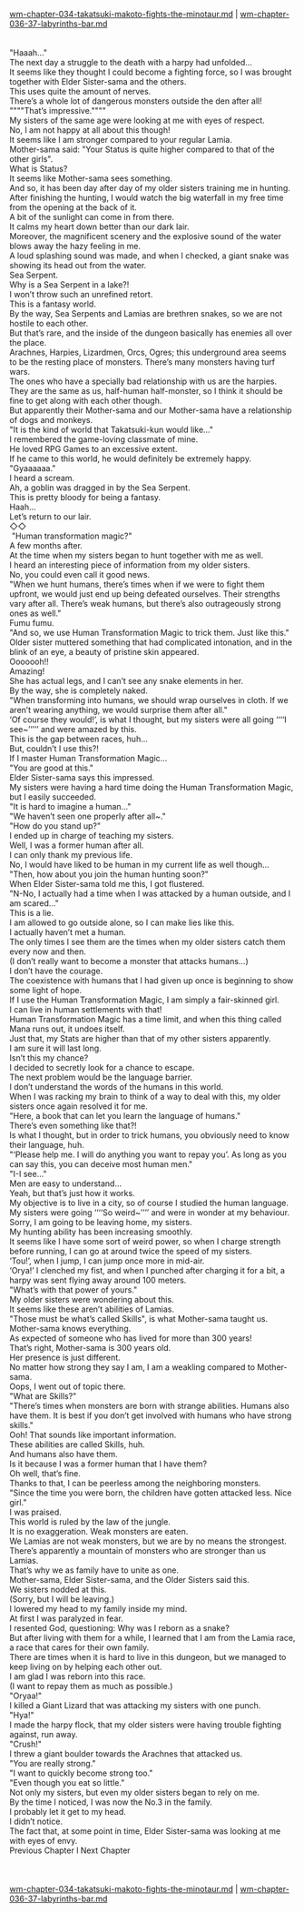 [wm-chapter-034-takatsuki-makoto-fights-the-minotaur.md](./wm-chapter-034-takatsuki-makoto-fights-the-minotaur.md) | [wm-chapter-036-37-labyrinths-bar.md](./wm-chapter-036-37-labyrinths-bar.md) <br/>
<br/>
 <br/>
"Haaah…" <br/>
The next day a struggle to the death with a harpy had unfolded…<br/>
It seems like they thought I could become a fighting force, so I was brought together with Elder Sister-sama and the others.<br/>
This uses quite the amount of nerves.<br/>
There’s a whole lot of dangerous monsters outside the den after all! <br/>
""""That’s impressive.""""<br/>
My sisters of the same age were looking at me with eyes of respect.<br/>
No, I am not happy at all about this though!<br/>
It seems like I am stronger compared to your regular Lamia.<br/>
Mother-sama said: "Your Status is quite higher compared to that of the other girls".<br/>
What is Status?<br/>
It seems like Mother-sama sees something.<br/>
And so, it has been day after day of my older sisters training me in hunting.<br/>
After finishing the hunting, I would watch the big waterfall in my free time from the opening at the back of it.<br/>
A bit of the sunlight can come in from there.<br/>
It calms my heart down better than our dark lair.<br/>
Moreover, the magnificent scenery and the explosive sound of the water blows away the hazy feeling in me.<br/>
A loud splashing sound was made, and when I checked, a giant snake was showing its head out from the water.<br/>
Sea Serpent.<br/>
Why is a Sea Serpent in a lake?! <br/>
I won’t throw such an unrefined retort.<br/>
This is a fantasy world.<br/>
By the way, Sea Serpents and Lamias are brethren snakes, so we are not hostile to each other.<br/>
But that’s rare, and the inside of the dungeon basically has enemies all over the place.<br/>
Arachnes, Harpies, Lizardmen, Orcs, Ogres; this underground area seems to be the resting place of monsters. There’s many monsters having turf wars.<br/>
The ones who have a specially bad relationship with us are the harpies.<br/>
They are the same as us, half-human half-monster, so I think it should be fine to get along with each other though.<br/>
But apparently their Mother-sama and our Mother-sama have a relationship of dogs and monkeys.<br/>
"It is the kind of world that Takatsuki-kun would like…" <br/>
I remembered the game-loving classmate of mine.<br/>
He loved RPG Games to an excessive extent.<br/>
If he came to this world, he would definitely be extremely happy.<br/>
"Gyaaaaaa." <br/>
I heard a scream.<br/>
Ah, a goblin was dragged in by the Sea Serpent.<br/>
This is pretty bloody for being a fantasy.<br/>
Haah…<br/>
Let’s return to our lair.<br/>
◇◇<br/>
 "Human transformation magic?" <br/>
A few months after.<br/>
At the time when my sisters began to hunt together with me as well.<br/>
I heard an interesting piece of information from my older sisters.<br/>
No, you could even call it good news.<br/>
"When we hunt humans, there’s times when if we were to fight them upfront, we would just end up being defeated ourselves. Their strengths vary after all. There’s weak humans, but there’s also outrageously strong ones as well." <br/>
Fumu fumu.<br/>
"And so, we use Human Transformation Magic to trick them. Just like this." <br/>
Older sister muttered something that had complicated intonation, and in the blink of an eye, a beauty of pristine skin appeared. <br/>
Ooooooh!!<br/>
Amazing!<br/>
She has actual legs, and I can’t see any snake elements in her.<br/>
By the way, she is completely naked.<br/>
"When transforming into humans, we should wrap ourselves in cloth. If we aren’t wearing anything, we would surprise them after all." <br/>
‘Of course they would!’, is what I thought, but my sisters were all going ‘‘‘‘I see~’’’’’ and were amazed by this.<br/>
This is the gap between races, huh…<br/>
But, couldn’t I use this?! <br/>
If I master Human Transformation Magic…<br/>
"You are good at this." <br/>
Elder Sister-sama says this impressed.<br/>
My sisters were having a hard time doing the Human Transformation Magic, but I easily succeeded. <br/>
"It is hard to imagine a human…" <br/>
"We haven’t seen one properly after all~." <br/>
"How do you stand up?"<br/>
I ended up in charge of teaching my sisters.<br/>
Well, I was a former human after all.<br/>
I can only thank my previous life.<br/>
No, I would have liked to be human in my current life as well though…<br/>
"Then, how about you join the human hunting soon?" <br/>
When Elder Sister-sama told me this, I got flustered.<br/>
"N-No, I actually had a time when I was attacked by a human outside, and I am scared…" <br/>
This is a lie.<br/>
I am allowed to go outside alone, so I can make lies like this.<br/>
I actually haven’t met a human.<br/>
The only times I see them are the times when my older sisters catch them every now and then.<br/>
(I don’t really want to become a monster that attacks humans…) <br/>
I don’t have the courage.<br/>
The coexistence with humans that I had given up once is beginning to show some light of hope.<br/>
If I use the Human Transformation Magic, I am simply a fair-skinned girl.<br/>
I can live in human settlements with that! <br/>
Human Transformation Magic has a time limit, and when this thing called Mana runs out, it undoes itself.<br/>
Just that, my Stats are higher than that of my other sisters apparently.<br/>
I am sure it will last long.<br/>
Isn’t this my chance?<br/>
I decided to secretly look for a chance to escape.<br/>
The next problem would be the language barrier.<br/>
I don’t understand the words of the humans in this world.<br/>
When I was racking my brain to think of a way to deal with this, my older sisters once again resolved it for me.<br/>
"Here, a book that can let you learn the language of humans." <br/>
There’s even something like that?! <br/>
Is what I thought, but in order to trick humans, you obviously need to know their language, huh.<br/>
"‘Please help me. I will do anything you want to repay you’. As long as you can say this, you can deceive most human men." <br/>
"I-I see…" <br/>
Men are easy to understand…<br/>
Yeah, but that’s just how it works.<br/>
My objective is to live in a city, so of course I studied the human language.<br/>
My sisters were going ‘‘‘‘So weird~’’’’ and were in wonder at my behaviour.<br/>
Sorry, I am going to be leaving home, my sisters.<br/>
My hunting ability has been increasing smoothly.<br/>
It seems like I have some sort of weird power, so when I charge strength before running, I can go at around twice the speed of my sisters.<br/>
‘Tou!’, when I jump, I can jump once more in mid-air.<br/>
‘Orya!’ I clenched my fist, and when I punched after charging it for a bit, a harpy was sent flying away around 100 meters.<br/>
"What’s with that power of yours." <br/>
My older sisters were wondering about this.<br/>
It seems like these aren’t abilities of Lamias.<br/>
"Those must be what’s called Skills", is what Mother-sama taught us.<br/>
Mother-sama knows everything.<br/>
As expected of someone who has lived for more than 300 years!<br/>
That’s right, Mother-sama is 300 years old.<br/>
Her presence is just different.<br/>
No matter how strong they say I am, I am a weakling compared to Mother-sama.<br/>
Oops, I went out of topic there.<br/>
"What are Skills?" <br/>
"There’s times when monsters are born with strange abilities. Humans also have them. It is best if you don’t get involved with humans who have strong skills." <br/>
Ooh! That sounds like important information.<br/>
These abilities are called Skills, huh.<br/>
And humans also have them.<br/>
Is it because I was a former human that I have them?<br/>
Oh well, that’s fine.<br/>
Thanks to that, I can be peerless among the neighboring monsters.<br/>
"Since the time you were born, the children have gotten attacked less. Nice girl." <br/>
I was praised.<br/>
This world is ruled by the law of the jungle.<br/>
It is no exaggeration. Weak monsters are eaten.<br/>
We Lamias are not weak monsters, but we are by no means the strongest.<br/>
There’s apparently a mountain of monsters who are stronger than us Lamias.<br/>
That’s why we as family have to unite as one.<br/>
Mother-sama, Elder Sister-sama, and the Older Sisters said this.<br/>
We sisters nodded at this.<br/>
(Sorry, but I will be leaving.) <br/>
I lowered my head to my family inside my mind.<br/>
At first I was paralyzed in fear.<br/>
I resented God, questioning: Why was I reborn as a snake?<br/>
But after living with them for a while, I learned that I am from the Lamia race, a race that cares for their own family.<br/>
There are times when it is hard to live in this dungeon, but we managed to keep living on by helping each other out.<br/>
I am glad I was reborn into this race.<br/>
(I want to repay them as much as possible.)<br/>
"Oryaa!" <br/>
I killed a Giant Lizard that was attacking my sisters with one punch.<br/>
"Hya!" <br/>
I made the harpy flock, that my older sisters were having trouble fighting against, run away.<br/>
"Crush!" <br/>
I threw a giant boulder towards the Arachnes that attacked us. <br/>
"You are really strong." <br/>
"I want to quickly become strong too." <br/>
"Even though you eat so little." <br/>
Not only my sisters, but even my older sisters began to rely on me. <br/>
By the time I noticed, I was now the No.3 in the family.<br/>
I probably let it get to my head.<br/>
I didn’t notice.<br/>
The fact that, at some point in time, Elder Sister-sama was looking at me with eyes of envy.<br/>
Previous Chapter l Next Chapter<br/>
<br/>
<br/> <br/>
[wm-chapter-034-takatsuki-makoto-fights-the-minotaur.md](./wm-chapter-034-takatsuki-makoto-fights-the-minotaur.md) | [wm-chapter-036-37-labyrinths-bar.md](./wm-chapter-036-37-labyrinths-bar.md) <br/>
